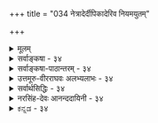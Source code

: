 +++
title = "034 नेत्रादेर्दीपिकादेरिव नियमयुतम्"

+++
<details><summary>मूलम्</summary>

नेत्रादेर्दीपिकादेरिव नियमयुतं तैजसत्वादिसाध्ये रूपादिग्राहकत्वं यदि करणतया स्यादसाधारणत्वम् ।  
तत्साहाय्यं त्वसिद्धं भवति गमकतामात्रमप्यञ्जनादावक्षाहङ्कारिकत्वं श्रुतिपथनिपुणैर्घोषितं नैव बाध्यम् ॥ ३४ ॥
</details>

<details><summary>सर्वाङ्कषा - ३४</summary>

त्रिगुणद्रव्यस्य जगदुपादानत्वकथनप्रसङ्गे, तद्विपरीतपरमाणूपादानतावादस्य, तत्प्रसङ्गात् कार्यकारणभावस्य च निरूपणमावश्यकमभूत् । एवं प्रसक्तं परिसमाप्य उपक्रान्तं विचारमनुवर्तयति । तत्र प्रथममिन्द्रियाणां सात्त्विकाहंकारोपादानत्वं न संभवति, तेषां भौतिकत्वादिति वैशेषिकमतं निराकरोतिनेत्रादेरित्यादिना । इन्द्रियाणां सात्त्विकाहंकारोपादानत्वं न सङ्गच्छते; तेषां भौतिकत्वस्य तन्त्रान्तरे साधनात् । तथा हि 'चक्षुरिन्द्रियम् तैजसम्, रसाद्यग्राहकत्वे सति रूपग्राहकत्वात्, प्रदीपवदित्यनुमानम् । नेत्रादेरित्यादिना इतरसर्वेन्द्रियाणां ग्रहणम् । दीपिकादेरिवेति दृष्टान्तः । तैजसत्वादिसाध्ये नियमयुतं रूपादिग्राहकत्वंम् स्पर्शाद्यग्राहकत्वे सति रूपग्राहकत्वादिरूपं यदुक्तम्, तत्र रूपग्राहकत्वं किंरूपं विवक्षितम्, किं रूपसाक्षात्कारकरणत्वम्, उत रूपसाक्षात्कारसहकारित्वम्? उत कारणकरणसहकार्यादिसर्वसाधारणं 

35. 

[[77]]

तत्साहाय्यं त्वसिद्धं भवति गमकतामात्रमप्यञ्जनादौ 

अक्षाहङ्कारिकत्वं श्रुतिपथनिपुणैर्घोषितं नैव बाध्यम् ॥34॥ 

[भूतानामिन्द्रियाप्यायिकत्वम् ] 

तन्मात्रेष्विन्द्रियाणां श्रुतिरिह न लयं वक्ति किंतु प्रवेशं 



नो चेत्, पृथ्व्यादिवाक्येष्विव हि लयपदं व्योम्नि चाक्षेषु च स्यात् । रूपज्ञानकारणत्वम्? तत्र, यदि करणतया, तदा **असाधारणत्वम्** = सर्वसपक्षव्यावृत्तः, पक्षमात्रवृत्तिः हेतुः असाधारण इति यो दोष उक्तः, सः हेतोः स्यात् । रूपसाक्षात्कारकरणत्वरूपं रूपग्राहकत्वं यदि हेतुः, तदा प्रदीपादौ दृष्टान्ते रूपसाक्षात्कारकरणत्वस्याभावात् हेतोः पक्षमात्रवृत्तित्वादसाधारण्यं दोषः । द्वितीये रूपसाक्षात्कारसहकारित्वेन साध्ये, तत्साहाय्यं त्वसिद्धं **भवति** = साक्षादेव कारणानि तु सहकारीण्युच्यन्ते । ‘व्यापारवत्कारणं करणम्” इति लक्षणात् सद्वारककारणानि तु करणानीत्युच्यन्ते । एवञ्च रूपसाक्षात्कारसहकारित्वं पक्षे चक्षुषि असिद्धम्, इन्द्रियस्य करणत्वेन सहकारित्वाभावात् । अतः स्वरूपासिद्धो हेतुः । हेत्वभाववत्पक्षः स्वरूपासिद्धिः इति लक्षणात् । अस्तु तर्हि तृतीयः कल्पः, सर्वस्यापि कोडीकारादित्यत्राहगमकतामात्रमप्यञ्जनादौ असिद्धमिति । नेत्राञ्जनानामौषधादीनामपि नेत्रसहकारित्वात्, रूपसाक्षात्कारहेतुत्वमस्ति, अथापि तत्र पार्थिवत्वमेव, न तैजसत्वम् । अतश्च तैजसत्वरूपसाध्याभाववति हेतोः सत्त्वादनैकान्तिको हेतुः । असिद्धम्, तैजसत्वमिति शेषः । सकलदोषपरिहारक्षमविशेषणदानादिना परिष्कारेऽपि, न दोषपरिहार इत्याहअक्षाहङ्कारिकत्वमित्यादि । येन केनापि परिष्कारेणापि श्रुतिपथनिपुणैः घोषितम् **अक्षाणाम्** = इन्द्रियाणाम् **आहङ्कारिकत्वम्** = अहङ्कारोपादानकत्वंम् नैव **बाध्यम्** = युक्तिभिः नैव बाध्यं भवेत् । युक्त्यपेक्षया शास्त्रस्य बलीयस्त्वात् । 'देवा वैकारिका दश' इति कथनात् इन्द्रियाणां सात्त्विकाहङ्कारोपादानकत्वमेव, न तु भौतिकत्वम् । **देवाः** = इन्द्रियाणि । 'सहैव सन्तं न विजानन्ति देवाः ' (तै. आ.3-11-24) इत्यत्र वेदे **देवाः** = इन्द्रियाणि इति व्याख्यानात् । सात्त्विकाहङ्कारस्य वैकारिक इति संज्ञा (श्लो. 11) ॥ एवमेव ' घ्राणेन्द्रियं पार्थिवम्, रूपाद्यग्राहकत्वे सति गन्धग्राहकत्वात्, कुङ्कुमगन्धाभिव्यञ्जकगोघृतवत्' इत्याद्यनुमानान्यपि आगमबाधितानीति ज्ञेयम् । अतश्च वेदान्तिनाम् इन्द्रियाणामाहङ्कारिकत्वेन, अनुमानेन भौतिकत्वसाधनं न शक्यम् ॥ ३४ ॥
</details>


<details><summary>सर्वाङ्कषा-पाठान्तरम् - ३४</summary>

त्रिगुणद्रव्यस्य जगदुपादानत्वकथनप्रसङ्गे, तद्विपरीतपरमाणूपादानतावादस्य, तत्सङ्गात्‌ कार्यकारणभावस्य च निरूपणमावश्यकमभूत्‌ । एवं प्रसक्तं परिसमाप्य उपक्रान्तं विचारमनुवर्तयति । तत्र प्रथममिन्द्रियाणं सात्विकाहंकारोपादानत्वं न संभवति, तेषां भौतिकत्वादिति वैशेषिकमतं निराकरोति – नेत्रादेरित्यादिना । इन्द्रियाणां सात्विकाहकारोपादानत्वं न सङ्गच्छते; तेषां भौतिकत्वस्य तन्त्रान्तरे साधनात्‌ । तथा हि 'चक्षुरिन्द्रियम्‌ तैजसम्‌, रसाद्यग्राहकत्वे सति रूपग्राहकत्वात्‌, प्रदीपवदि'त्यनुमानम्‌ । नेत्रादेरित्यादिना इतरसर्वेन्द्रियाणां ग्रहणम्‌ । दीपिकादेरिवेति दृष्टान्तः । तैजसत्वादिसाध्ये नियमयुतं रूपादिग्राहकत्वं   
स्पर्शाद्यग्राहकत्वे सति रूपग्राहकत्वादिरूपं यदुक्तम्‌, तत्र रूपग्राहकत्वं किंरूपं विवक्षितम्‌, किं रूपसाक्षात्कारकरणत्वम्‌, उत रूपसाक्षात्कारसहकारित्वम्‌? उत कारणकरणसहकार्यादिसर्वसाधारणं रूपज्ञानकारणत्वम्‌? तत्र, यदि करणतया, तदा असाधारणत्वम्‌ = सर्वसपक्षव्यावृत्तः, पक्षमात्रवृत्तिः हेतुः असाधारण इति यो दोष उक्तः, सः हेतोः स्यात्‌ । रूपसाक्षात्कारकरणत्वरूपं रूपग्राहकत्वं यदि हेतुः, तदा प्रदीपादौ दृष्टान्ते रूपसाक्षात्कारकरणत्वस्याभावात्‌ हेतोः पक्षमात्रवृत्तित्वादसाधारण्यं दोषः । द्वितीये रूपसाक्षात्कारसहकारित्वेन साध्ये, तत्साहाय्यं त्वसिद्धं भवति = साक्षादेव कारणानि तु सहकारीण्युच्यन्ते । 'व्यापारवत्कारणं करणम्‌' इति लक्षणात्‌ सद्वारककारणानि तु करणानीत्युच्यन्ते । एवन्च रूपसाक्षात्कारसहकारित्वं पक्षे चक्षुषि असिद्धम्‌, इन्द्रियस्य करणत्वेन सहकारित्वाभावात्‌ । अतः स्वरूपासिद्धो हेतुः । हेत्वभाववत्पक्षः स्वरूपासिद्ध: इति लक्षणात्‌ । अस्तु तर्हि तृतीयः कल्पः, सर्वस्यापि क्रोडीकारादित्यत्राह - गमकतामात्रमप्यञ्जनादौ असिद्धमिति । नेत्राञ्जनानामौषधादीनामपि नेत्रसहकारित्वात्‌, रूपसाक्षात्कारहेतुत्वमस्ति, अथापि तत्र पार्थिवत्वमेव, न तैजसत्वम्‌ । अतश्च तैजसत्वरूपसाध्याभाववति हेतोः सत्त्वादनैकान्तिको हेतुः । असिद्धम्‌, तैजसत्वमिति शेषः । सकलदोषपरिहारक्षमविशेषणदानादिना परिष्कारेऽपि, न दोषपरिहार इत्याह - अक्षाहङ्कारिकत्वमित्यादि । येन केनापि परिष्कारेणापि श्रुतिपथनिपुणैःघोषितम्‌ अक्षाणाम्‌ = इन्द्रियाणाम्‌ आहङ्कारिकत्वम्‌ = अहङ्कारोपादानकत्वं नैव बाध्यम्‌ = युक्तिभिः नैव बाध्यं भवेत्‌ । युक्त्यपेक्षया शास्त्रस्य बलीयस्त्वात्‌ । 'देवा वैकारिका दश' इति कथनात्‌ इन्द्रियाणां सात्त्विकाहङ्कारोपादानकत्वमेव, न तु भौतिकत्वम्‌ । देवाः = इन्द्रियाणि । 'सहैव सन्तं न विजानन्ति देवाः' (तै.आ.३-११-२४) इत्यत्र वेदे देवाः = इन्द्रियाणि इति व्याख्यानात्‌ । सात्विकाहङ्कारस्य वैकारिक इति संज्ञा (श्लो.११) ॥ एवमेव 'घ्राणेन्द्रियं पार्थिवम्‌, रूपाद्यग्राहकत्वे सति गन्धग्राहकत्वात्‌, कुङ्कुमगन्धाभिव्यञ्जकगोघृतवत्‌' इत्याद्यनुमानान्यपि आगमबाधितानीति ज्ञेयम्‌ । अतश्च वेदान्तिनाम्‌ इन्द्रियाणामाहङ्कारिकत्वेन, अनुमानेन भौतिकत्वसाधनं न शक्यम्‌ ॥ ३४ ॥
</details>


<details><summary>उत्तमूरु-वीरराघवः अलभ्यलाभः - ३४</summary>

पूर्वं प्रकृतिविकृतिविभागचिन्तायां विशिष्टवेषेणेश्वरस्य कारणत्वस्थापनशेषतया पञ्चीकरणप्रस्तावे, कार्यस्यानेकांशसंयोगाधीनत्वे परमाणुकारणवादे कोऽपराध हति शंकायां १८ श्लोके काणादखण्डनमारभ्य क्रमेण कापिलसौगतचार्वाकमतान्यपि कार्यकारणभावविषये निरस्तानि । अथ स्वाभिहितेन्द्रिय – भूतादिसृष्टिविरुद्धानि मतान्तराणि निरस्यति नेत्रादेरित्यादिना । तार्किकैरेकैकज्ञानेन्द्रियस्य एकैकभूतविकारत्वं साधितमनुमानैः । तानि चानुमानानि इन्द्रियपक्षकाणि, ग्राह्यगुणपक्षकाणि, तज्जन्यज्ञानपक्षकाणि च भवन्ति । तत्रेन्द्रियपक्षकमनुमानं श्लोके साक्षादुक्तम् । अन्यत् व्याख्यायामुपलक्ष्यते । गुणेषु रूपस्य प्रथमत्वात्, अधिकग्राहकत्वादिना इन्द्रियेषु चक्षुषः प्राधान्याच्च रूपग्राहकं चक्षुः पूर्वमुच्यते, अन्यानि आदिपदेन । नेत्रादेरित्यस्य रूपादिग्राहकत्वेऽन्वयः । नियमयुतमित्यस्य व्याप्तियुक्तमित्यर्थः । नियमे सप्तम्यन्तसाध्यपदान्वयः । तथा च नेत्रादिगतं ग्राहकत्वं तैजसत्वादिसाध्यनिरूपितव्याप्तियुक्तमित्यर्थः । हेतुरित्यप्रयुज्य नियमयुतमिति विशेषप्रयोगः रूपादिग्राहकत्वरूपहेतौ विशेषणान्तरस्य निवेश्यस्य ज्ञापनाय । नियमयुतपदस्य पुनरावृत्त्या तस्यार्थान्तरस्य लाभः । तच्च नियमयुतम् - व्यवस्थायुक्तम्, इतराग्राहकत्वरूपविशेषणविशिष्टमिति यावत् । दीपादिर्दृष्टान्तः । इन्द्रियसंनिकर्षे व्यभिचारवारणाय हेतौ द्रव्यत्वमपि निवेश्यम् । यदीत्यादिना तत्खण्डनम् । अथापि नेत्रादेरित्यारभ्य पूर्वार्धमेकं वाक्यम् । अन्वयक्रमः प्रागुक्तः । रूपादिग्राहकत्वं नाम रूपादिग्रहकरणत्वं वा रूपादिग्रहकरणसहकारित्वं वा, रूपादिग्रहकारणत्वमात्रं वा । आद्ये  
(प्रथमपादोक्तविशेषणविशिष्टं रूपादिग्राहकत्वं करणतया चेत्) हेतुरसाधारणः स्यात्; सपक्षविपक्षव्यावृत्तत्वात्; विपक्षात् पृथिव्यादित इव सपक्षात् दीपादेरपि व्यावृत्तत्वात् । नेत्रादिरूपे पक्षे रूपग्रहकरणत्वमेव, न तु करणसहकारित्वमित्यसिद्धिः । तृतीये अञ्जनादौ  
व्यभिचार इति । चतुर्थपादेन प्रमाणविरोधादनुमानानां बाधितत्वमप्यस्तीत्याह ।  
रसस्यैवेतीति । इति शब्दः रसस्यैव ग्राहकत्वं आप्यत्वरूपसाध्यनिरूपितनियमयुक्तमित्यनुषङ्गज्ञापकः । एवमुपरि । दन्तान्तस्तोयमिति । अत एवोक्तं न्यायभाष्ये, (जम्बीरादिफले खण्ड्यमाने द्रष्टुः) रसगर्धिप्रवर्तितो दन्तोदकसंप्लव इति । स च संप्लवो ग्रस्यमानवस्तुगतं रसं सम्यक् व्यनक्तीति । निम्बत्वगिति । मीमांसापादुकायां (१४५) एकाक्षेति श्लोके निम्बत्वग्ग्रहणमेतत्समानार्थं वेति विमृश्यम् । तार्किकाः कुङ्कुमगन्धाभिव्यञ्जकतया गोधृतमपि निर्दिशन्ति । विषयपक्षकानुमानान्याह शब्द इति । गुणावान्तरजातिः गुणत्वव्याप्यजातिः शब्दत्वरूपत्वादिः । सजातीयगुणवतेत्यनेन  
शब्दरूपगन्धादेः शब्दरूपगन्धादिमदिन्द्रियग्राह्यत्वसाधने यथायथं तत्तद्गुणवदाकाशतेजःपृथिव्यादिरूपत्वमिन्द्रियेषु सिध्यति । इत्येवेति । पूर्वोक्त एवेत्यर्थः । अन्यथा वेति । ग्राहकत्वमित्यनुषङ्गः । संप्रयोगविशेषः - इन्द्रियसंनिकर्षः । शरीरयोगे इति कारिका तार्किकरक्षागता । साक्षात्कारसाधनत्वमिन्द्रियलक्षणञ्चेत्, इन्द्रियगतदोषेष्वतिव्याप्तिः । तद्वारणं शरीरयोगे सतीति दलेन । इन्द्रियसंनिकर्षेऽतिव्याप्तिवारणार्थमपि तद्दलं निवेश्यम् । इन्द्रियदोषस्तु न शरीरगतः । न च प्रमितीति प्रमोक्त्यैव दोषवारणमिति वाच्यम्, प्रमाणावान्तरभेदत्वमात्रविवक्षायां प्रमितिपदप्रयोगेऽपि । सामान्यत इन्द्रियलक्षणे तदयोगात् । अस्तु येनकेनापि पदेन दोषवारणम् । किमिह नस्तेन । विषयसंस्कारकस्येति । रसनेन्द्रियं मुखे यत्रयत्र, तत्रतत्र रस्यमानद्रव्यव्यापने द्रवीभूतं दन्तोदकमुपयुज्यत इति भावः । न्यायभाष्योक्तं त्वन्यत् । बुद्बुदशब्दः तत्तुल्याकारगोलकपरः । नेत्रादीत्यनेन गोलकादिविवक्षा वा तदतिरिक्तानुमानसिद्धवस्तुविवक्षा वा श्रौतेन्द्रियविवक्षा वेति विकल्प्य दूषयति किञ्चेत्यादिना । सामान्यत इति । रूपादिग्रहः सकरणकः क्रियात्वात् इत्याद्यनुमानं सामान्यतः करणसाधकत्वात् सामान्यतो दृष्टम् । तत्रैवेतरबाधरूपपरिशेषप्रवृत्तौ अतिरिक्तमित्येतावत् सिध्येत्, न त्वनहंकरिकत्वमपि । हैरण्यगर्भोक्तिः - योगानुशासनोक्तिः । अहङ्कारविशेषपदं न साक्षादहङ्कारत्वबोधकम् । किन्तूपादानोपादेयैक्याभिप्रायम् । अत एव विशेषपदमिति ॥ ३४ ॥
</details>


<details><summary>सर्वार्थसिद्धिः - ३४</summary>

प्रकृतस्य प्रकृत्यादिकारणवादस्य प्रतिपक्षा निरस्ताः । तत्र देहादिवदिन्द्रियाणामपि भौतिकत्वं वदतः प्रतिवक्तिनेत्रादेरिति ॥ नियमयुतं सावधारणम्, रूपादिषु मध्ये रसाद्यग्राहकत्वेन विशेषितमित्यर्थः । चक्षुस्तैजसं रसाद्यग्राहकत्वे सति रूपग्राहकद्रव्यत्वात् दीपवदिति । एवं त्वगिन्द्रियं वायवीयं स्पर्शादिषु मध्ये स्पर्शस्यैव ग्राहकद्रव्यत्वात् अङ्गसङ्गिसलिलशैत्याभिव्यञ्जकवायुवत् । रसनस्याप्यत्वे रसस्यैवेति दन्तान्तस्तोयदृष्टान्तः । घ्राणस्य पार्थिवत्वे गन्धस्यैवेति चन्दनकुङ्कुमादिगन्धाभिव्यञ्जकनिम्बत्वगादिनिदर्शनम् । श्रोत्रस्य तु नभस्त्वे श्रोत्रं गुणावान्तरजात्या स्वगुणसजातीयगुणग्राहकम् बाह्येन्द्रियत्वात् चक्षुरादिवदिति । शब्दो गुणावान्तरजात्या सजातीयगुणवतेन्द्रियेण गृह्यते बहिरिन्द्रियव्यवस्थापकगुणत्वाद्रूपादिवत् । शब्दो भूतेन्द्रियग्राह्य इति वा । बहिरिन्द्रियव्यवस्थापकत्वादित्येव हेतुः । तथा श्रोत्रं भौतिकम्, बाह्येन्द्रियत्वात् चक्षुरादिवत् । आकाश इन्द्रियारम्भकः, भूतत्वात् भूतान्तरवदिति । शब्दोपलब्धिर्वा भूतेन्द्रियकरणिका बाह्येन्द्रियव्यवस्थापकोपलब्धित्वात्, रूपोपलब्धिवत् । तत्राद्येषु चतुर्ष्वनुमानेषु हेतुविकल्पमनूद्य दूषयति - यदि करणतयेत्यादिभिः । यस्मिन्सति कार्यं भवत्येव तत्करणम्; तच्च सन्निकर्षविशेषविशिष्टतयेन्द्रियाणाम् । ननु - उद्विग्नो ह्यन्धकारेण कश्चिदेवं ब्रवीत्यपि । किं चक्षुषा ममैतेन दृष्टं दीपेन यन्मया ॥  
इति दीपादिषु साधकतमत्वं कश्चिद् ब्रूयात्, अतस्सपक्षवृत्तेर्हेतोः कथमसाधारणत्वम् ? इत्थम् - आलोकेन विनाऽपि जन्तुभेदेषु चक्षुषो रूपादिग्राहकत्वं सिद्धम् । अन्धकारे च मनुष्यादीनां तत्त्वतोऽन्यथा वा । अत ईदृशं प्राधान्यमपेक्ष्य इन्द्रियेषु करणत्वं दीपादिषु सहकारित्वं च प्रख्यातमनुरुध्य विकल्पप्रवृत्तेरविरोधः । कोट्यन्तरं दूषयति - तत्साहाय्यं त्वसिद्धमिति । करणभूतेन्द्रियापेक्षया तेषामेव दीपादिवत्सहकारित्वमनुपपन्नमित्यर्थः । दीपादीन्प्रति सहकारित्वान्नासिद्धिरिति चेत्तर्हि प्रमातृप्रमेययोरपि तथात्वात्तत्सिद्धः स्यात् । तयोः सतोरपि कदाचित्कार्यं नास्तीति चेत्तावता करणत्वं माभूत् तत्सहकारित्वं तु सिद्धमेव । दीपे च सति भाव एवेति नियमो नास्ति । संप्रयोगविशेषसाहित्यात्स्यादिति चेत्तर्हि तयोरपि ततस्स्यादेवेत्यनैकान्त्यम् । एतेन करणत्वादिविकल्पानादरेण रूपादिबोधकद्रव्यत्वमात्रं हेतुरित्यपि निरस्तम् । तद्व्यनक्ति - भवतीत्यादिना । आदिशब्देन प्रमात्रादिसंग्रहः । अञ्जनत्य शक्ये प्रतिबन्धकनिवर्तकत्वमात्रमिति चेन्न ; अशक्ये गूढनिदर्शनादौ शक्त्याधानेन सहकारित्वदृष्टेः । शक्त्याधानं हि सहकारीति चेन्न; दीपादावपि तथा कॢप्तिप्रसङ्गात् । सत्तयैव हेतुत्वं तत्र दृष्टमिति चेदत्रापि तथाऽस्तु ; अविशेषात् । ये च तत्तदिन्द्रियदोषैरपि रूपादिधीरस्तीति मत्वा "शरीरयोगे सत्येव साक्षात्प्रमितिसाधनम्" इति लक्षयन्ति ; तन्मते तत्तद्दोषैरप्यनैकान्त्यम् । तेषां तैजसत्वानभ्युपगमात् । दन्तान्तस्तोयदृष्टान्तश्चायुक्तः ; विषयसंस्कारकस्य व्यञ्जकत्वायोगात् । न हि ग्रस्यमानं किंचिदसंस्कृत्य दन्तान्तस्तोयस्योपकारकत्वम् ; तावता च रसव्यञ्जकत्वे रसगन्धाद्युद्भवहेतोरग्न्यादेरपि किं तन्न स्यात् ? वायुश्च वेगेनाभिघ्नन् सूक्ष्मान्सलिलकणानन्तश्शरीरं प्रवेशयति । शैत्यं तु तेषां त्वगिन्द्रियप्रवेशवैषम्याद्विशदमनुभूयते । तावता स्पर्शव्यञ्जकत्वे गन्धोपकारकस्य तस्य तद्व्यञ्जकत्वमपि किं नेष्यते ? तथा च घ्राणपार्थिवत्वानुमानं दुःस्थमिति । एव चतुर्णां भौतिकत्वासिद्धौ तद्दृष्टान्तेन श्रोत्रभौतिकत्वानुमानान्यपि च्छिन्नमूलानि । आकाश इन्द्रियारम्भक इति चायुक्तम् । श्रोत्रस्य त्वन्मते तदारब्धत्वाभावात् । भूतत्वादिति च घटादिभिरनैकान्तिकम् । किंचात्र लोकसिद्धनयनबुद्बुदादिपक्षीकारे रूपादिविशेषैस्तेषां पार्थिवत्वसिद्धेः कालात्ययापदेशः । अनुमानतस्त्विन्द्रियसिद्धिरशक्येति वक्ष्यते । सामान्यतो दृष्टादधिष्ठानातिरिक्तेन्द्रियसिद्धावपि तदाहङ्कारिकत्वं श्रौतमबाध्यम् । इन्द्रियाण्यहङ्कारविशेषा इति हैरण्यगर्भोक्तिरपि तदाहङ्कारिकत्वानुगुणा ; अतः श्रुतिसिद्धपक्षीकारेऽपि बाध एव । प्रतिप्रयोाश्च - बाह्येन्द्रियाण्यभौतिकानि इन्द्रियत्वात्, मनोवत् । प्रत्येकपक्षीकारेण वा चक्षुरतैजसमित्यादि ; तावेव हेतुदृष्टान्तौ ; परस्परं वा घ्राणादयो दृष्टान्ताः । विपक्षे बाधकसदसद्भावश्च समः, यत्किंचिद्दृष्टान्तमात्रानुसारेण प्रसङ्गस्य सुलभत्वादिति । परोक्तानुमानानामागमबाधमभिप्रेत्याह - अक्षाहङ्कारिकत्वमिति । श्रुतिपथनिपुणैः - मनुपराशरपाराशर्यादिभिः । घोषितं - बहुषु प्रदेशेषु स्पष्टोक्तं नैव बाध्यम् - अशक्तैरनुमानैरन्यपरैश्च वाक्यैरिति शेष ॥ ३४ ॥
</details>


<details><summary>नरसिंह-देवः आनन्ददायिनी - ३४</summary>

अवसरसंगतिमाह - प्रकृत्येति । रसाद्यग्राहकत्व इति - आत्मनि व्यभिचारवारणाय रसाद्यग्राहकत्व इति । परमाणौ व्यभिचारवारणाय रूपग्राहकत्वादिति । सन्निकर्षादौ व्यभिचारवारणाय द्रव्यत्वादिति । घटादिग्राहकतयाऽसिद्धिप्रसङ्गादत्रापि रूपादिष्विति बोध्यम् । तदर्थेश्च - रूपादिषु पञ्चसु मध्ये इति । अत्र ग्राहकत्वं लौकिकप्रत्यक्षजनकत्वं; तेनोपनयादिवशाद्र(दिना र)सादिग्राहकतया नासिद्धिः । एवमुत्तरानुमानेष्वपि द्रष्टव्यम् । रसस्यैवेति - रसस्यैव ग्राहकत्वं हेतुरित्यर्थः । एवं गन्धस्यैवेत्यादावपि बोध्यम् । निदर्शनं -दृष्टान्तः । बहिरिन्द्रियेति - इन्द्रियपञ्चके स्वग्राहकेन्द्रियेतरेन्द्रियनिरूपतस्वग्राहकेन्द्रियनिष्ठभेदानुमितिहेतुसाक्षात्कारविषयगुणत्वादित्यर्थः । तेन 'इन्द्रियव्यवस्थापकत्वं इन्द्रियसाधकत्वं; न च शब्दजन्यत्वामीन्द्रियस्य ! इन्द्रियानुमापकत्वं चेत् द्रव्यत्वादौ व्यभिचारः' इत्यपास्तम् । गुणत्वादिति शब्दत्वादौ व्यभिचारवारणाय । असिद्धिवारणाय साक्षात्कारविषयेति । सुखादौ व्यभिचारवारणाय बहिरिन्द्रियेति । द्रव्यत्वादौ व्यभिचारवारणाय इन्द्रियपञ्चकेति विशेषणमिति ध्येयम् । बहिरिन्द्रियव्यवस्थापकत्वादिति -पूर्ववदेवार्थः । शब्दत्वादौ साध्यसत्त्वात् न व्यभिचार इति गुणत्वस्यानुपादानम् । शब्दोपलब्धिरिति - उपलब्धित्वं शाब्दोपलब्धौ व्यभिचारीतीन्द्रियेति विशेषणम् । सुखाद्युपलब्धौ व्यभिचारवारणाय बाह्येति विशेषणम् । हेतुविकल्पमभिप्रेत्येति - अभिव्यञ्जकादित्यत्र हेतावभिव्यञ्जकत्वं किं क(का)रणत्वं? यद्वा क(का)रणसहकारित्वं? अथवा बोधकत्वमात्रमिति विकल्पमभिप्रेत्येत्यर्थः । तच्चेति - इन्द्रियाणामेव तथात्वात् पक्षमात्रवृत्तित्वेन असाधारण्यमिति(त्यर्थः) भावः । अन्धकारणोद्विग्नः - भीतः । साधकतमत्वं - करणत्वम् । कश्चित् इत्यनेन लौकिकव्यवहा(र विरहस्सूच्यते)रापरिज्ञानादिरुच्यते । सपक्षवृत्तेरिति - दीपादीनां सपक्षत्वमिति भावः । किं दीपादीनां रूपादिसाक्षात्कारमात्रे करणत्वम्? उत मनुष्यकर्तृकरूपादिसाक्षात्कारे इति विकल्पमभिप्रेत्य आद्ये दूषणमाह - आलोकेन विनापीति । द्वितीये दूषणमाह - अन्धकारे चेति । ननु तर्हि व्यभिचाराद्दीपादेस्सहकारितापि न स्यात् । यदि तद्विशेषे विशदज्ञानादौ सहकारिता; तत्र करणताऽप्यस्त्वित्यत्राह - ईदृशेति । रूपोपलब्धिमात्रे चक्षुषो यस्मिन् सति भवत्येवेति रूपं प्राधान्यमभिप्रेत्येत्यर्थः । न च विशदज्ञानं प्रत्यपि करणत्वम्; अन्यत्र कॢप्तचक्षुष एव करणस्य सत्त्वेन सहकारितामात्रत्वात्? अन्यथा गौरवात् । कोट्यन्तरमिति - सहकारित्वमित्यर्थः । सहकारित्वं किं करणं प्रति? उत कारणमात्रं प्रति? इति विकल्प्य आद्ये आह -करणेति । तेषामेव - इन्द्रियाणामेव । अनुपपन्नमिति - सहकारिसहकारिमतोर्भेदाधीनत्वादिति भावः । द्वितीयमाशङ्क्य दूषयति - दीपादीनित्यादिना । तथात्वात् - सहकारित्वात् । तत्सिद्धिस्स्यात् - तेजसत्वसिद्धिस्स्यात् । तदभावात्तत्र व्यभिचार(इति भावः)स्स्यादित्यर्थः । ननु करणत्वमेव सहकारित्वेन विवक्षितमिति चेत्; तत्राह - दीपे चेति । तथा च असाधारण्यं तदवस्थमिति भावः । तयोरपीति - प्रमातृप्रमेययोरप्युक्तविधया नियमरूपकरणत्वसंभवेनानैकान्त्यमित्यर्थः । तृतीय आह - एतेनेति । आदिशब्देनेति - ननु प्रमातृप्रमेययोर्न स्वरूपमात्रग्रहसहकारित्वं; रसादिग्रहं प्रत्यपि सहकारित्वात् । रसादिग्रहासहकारित्वे सति रूपग्रहसहकारित्वस्य विवक्षितत्वात्; तथा च न व्यभिचार इति चेन्न; दृष्टान्तासिद्ध्या तथा विवक्षाया असंभवात् । तेषामपि सन्निकर्षतया स्वनिष्ठस्पर्शादिव्यञ्जकत्वादिति भावः । इदञ्च अवधारणाविवक्षायां । तद्विवक्षायां त्वञ्जनादिद्रव्यसंस्कारकद्रव्ये दोषविशेषे च व्यभिचारो बोध्यः । अञ्जनस्येति - तथा च उपलब्धिसाधकत्वाभावान्न व्यभिचार इति भावः । दीपादावपीति - तस्य शक्त्याधायकत्वेन सहकारित्वाभावप्रसङ्गादित्यर्थः । सत्तयैवेति - दीपादीनां चक्षुरादौ शक्त्याधायकता नास्ति (स्तीत्यर्थः ।) स्वरूपेण हेतुत्वादिति भावः । अत्रापीति - अञ्जनादावपि स्वरूपेण हेतुताकॢप्तिरस्तीत्यर्थः । ये चेति - नयनगतपित्तद्रव्येण शङ्खे पित्तरूपस्योपलम्भात् रसनगतदोषेण क्षीरादौ तिक्तताया उपलम्भात् तद्व्यावर्तनाय इन्द्रियलक्षणे प्रमितिविशेषणं तार्किकर (क्षणकृदादयः प्रतिक्षिपन्ति) क्षादावुक्तमित्यर्थः । अनैकान्त्यमेवोपपादयति - तेषामिति । विषयसंस्कारकः - विषये (द्रव्ये) ग्रस्यमाने रसाद्युत्पादकः । विषयसंस्कारकत्वमुपपादयति -नहीति । ननु रसाभिव्यञ्जकत्वं रसाभिव्यक्तिप्रयोजकत्वम्; तच्च रसोत्पादोपलम्भजनकसाधारणमिति नासिद्धिरित्यत आह - तावता चेति । तथा च पार्थिवत्वसाधकहेतोस्तत्र व्यभिचार इति भावः । त्वचो वायवीयत्वसाधकहेतावपि दृष्टान्तवैषम्यमाह - वायुश्चेति । उपलब्धि(मात्र) प्रयोजकत्व(मात्र)विवक्षायां दोषमाह - तावता स्पर्शव्यञ्जकत्वे इति । त(त्र)स्य वायोस्तत्र पार्थिवत्वसाधकहेतोर्व्यभिचार इति भावः । श्रोत्रस्य भौतिकत्वसाधकानुमानानां व्याप्यत्वासिद्धिरूपं साधारणं दोषमाह - एवं चतुर्णामिति । आकाश इन्द्रियारम्भकः इत्यनुमाने श्रोत्रस्य तन्मते नित्यतया बाधो व्यभिचारोऽपि दोष इत्याह - आकाश इति । किञ्च चक्षुराद्यनुमानेषु प्रत्यक्षसिद्धस्य पश्यत्वमुतानुमानसिद्धस्य आहोस्वित् श्रुतिसिद्धस्य इति विकल्पमभिप्रेत्य आद्ये दोषमाह - लोकसिद्धेति । द्वितीय आह - अनुमानत इति । वक्ष्यते -इन्द्रियाणामेकादशत्वसाधनावसर इत्यर्थः । सामान्यत इति - रूपादिज्ञानं पक्षीकृत्य क्रिया क(का)रणजन्या इति सामान्यतो दृष्टादित्यर्थः । अपि शब्देनाधिष्ठानातिरिक्ततया सिद्धिर्न शक्येति सूच्यते । तदिति - तथा च आहङ्कारिकत्व(विरोधी न भवतीत्यर्थः) श्रुत्या तैजसत्वाद्यनुमानबाध इति भावः । योगशास्त्रे अहङ्कारत्वमिन्द्रियाणामुक्तमिति तदाहङ्कारिकत्वकथनं तेन विरुद्धमित्यत आह - इन्द्रियाणीति । कार्यकारणयोस्तन्तवः पट इत्यभेदव्यपदेशदर्शनादाहङ्कारिकत्वविरोधी तद्व्यपदेशो न भवतीत्यर्थः । तृतीयं दूषयति - अत इति । धर्मिग्राहकमानबाध इत्यर्थः । परस्परमिति - चक्षुःपक्षकानुमाने घ्राणं घ्राणपक्षके चक्षुरादिक्रमेण परस्परपक्षकानुमाने परस्परं दृष्टान्ता इत्यर्थः । अन्यपरैरिति - भूताप्यायितत्वमात्रपरैरित्यर्थः ॥ ३४ ॥
</details>


<details><summary>ಕನ್ನಡ - ३४</summary>

…

हीगॆ परमात्मन शरीरवाद प्रकृतिये जगत्तिगॆ मूलकारण ऎन्दु स्थापिसियायितु. सृष्टि प्रकरणदल्लि इन्द्रियगळु सात्विकाहङ्कारदिन्द हुट्टुत्तवॆ ऎन्दु हेळिद्दन्नु स्थिरपडिसुवुदक्कागि पञ्चभूतगळिन्द इन्द्रि

यगळु हुट्टुत्तवॆ ऎम्ब वैशेषिकर पक्षवन्नु निराकरिसुत्तारॆ.

दीपिकादेरिव नेत्रादेः तैजसत्वादिसाध्यॆ नियमयुतं रूपादिग्राहकत्व, यदि करणतया, असाधारणत्वं स्यात्

48

तत्साहाय्यं त्वसिद्धं भवति गनुकतामात्र मञ्जनाद् अक्षाहङ्कारिकत्वं श्रुतिपथनिर्पुतं नैव बाध्यं दीपादिगळन्तॆ चक्षुरादि इन्द्रियगळिगॆ तैजसत्यादिगळन्नु साधिसुवुदरल्लि 'रूपादिगळन्नु मात्र ग्रहिसुवुदरिन्द ऎन्नुवुदरल्लि रूपादि ज्ञानगळिगॆ करणत्ववे हेतुवाद पक्षदल्लि हेतुविगॆ 'असाधारणत्व' ऎम्ब दोष बरुवुदु.

वैशेषिकरु घ्राणादि ऐदु इन्द्रियगळु क्रमवागि पञ्चभूतगळिन्द हुट्टुत्तवॆयॆन्दू, अवु भौतिकवॆन्दू हेळुत्तारॆ. उदाहरणॆगॆ-चक्षु रिन्द्रिय रूप ऒन्दन्ने ग्रहिसुवुदरिन्द तैजस, ऎम्ब अनुमानदिन्द चक्षु रिन्द्रिय तेजस्सिगॆ सेरिद्दॆन्दु साधिसुत्तारॆ. इल्लि 'रूप ऒन्दन्ने ग्रहि सुवुदु' ऎम्बुदर अर्थवेनु? 'रूपविषयक ज्ञानक्कॆ करणवागुवुदु ऎन्दु अदर अर्थवादरॆ दृष्टान्तवाद दीपदल्लि हेतुविल्लदिरुवुदरिन्द “असाधारण' ऎम्ब दोष बरुत्तदॆ. दीप रूपज्ञानक्कॆ सहकारि कारणवे हॊरतु करणवल्ल.

तत्साहाय्कन्तु असिद्धं भवति- रूप ज्ञानक्कॆ सहकारिकारण त्ववे हेतुवादरॆ, अदु पक्षदल्लिल्ल; चक्षुरिन्द्रिय करणवे हॊरतु सहकारियल्ल. इदरिन्द हेतुविगॆ 'स्वरूपासिद्धि' ऎम्ब दोष बरुत्तदॆ. तद्धमकतामात्रमसि अञ्जना असिद्धं भवति ऎरडक्कू समान वाद 'रूप ज्ञानक्कॆ हेतु' ऎम्बुदु हेतुवादरॆ दृष्टि शक्तिगॆ पोषक वाद अञ्जनादिगळल्लि तैजसत्व इल्लदिरुवुदरिन्द हेतुविगॆ 'व्यभिचार' ऎम्ब दोष बरुत्तदॆ.

प्रतियॊन्दु कार्यक्कू साधारण कारण, असाधारण कारण, सहकारि कारण ऎन्दु मूरु विध कारणगळिरुत्तवॆ. असाधारण कारणवे करण, उळिदवु कारण. चक्षुरिन्द्रिय करण, दीप सहकारिकारण. ई दृष्टान्तदिन्द चक्षुरिन्द्रिय तैजसवॆन्नुवुदु सरियल्ल.

श्रुतिपथनिपुणै घोषितं अक्षाहङ्कारित्वं नैव बाध्यं परम वैदिकराद मनु मुन्तादवरिन्द 'तैजसानीन्द्रियाण्याहुः' ऎन्दु प्रतिपादितवाद अहङ्कारदिन्द इन्द्रियगळु हुट्टिरुवुदॆम्बुदु याव रीतियल्लू अप्रमाणवॆनिसुवुदिल्ल. ॥ ३४ ॥
</details>

